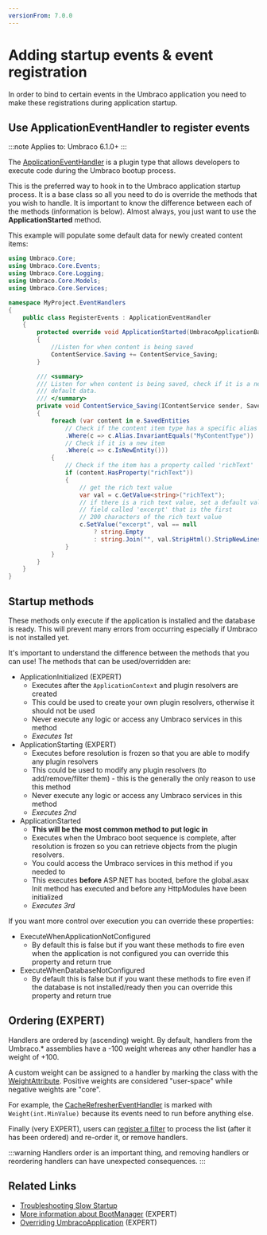 ```yaml
---
versionFrom: 7.0.0
---
```


# Adding startup events & event registration

In order to bind to certain events in the Umbraco application you need to make these registrations during application startup.

## Use ApplicationEventHandler to register events

:::note
Applies to: Umbraco 6.1.0+
:::

The [ApplicationEventHandler](https://our.umbraco.com/apidocs/csharp/api/Umbraco.Core.ApplicationEventHandler.html) is a plugin type that allows developers to execute code during the Umbraco bootup process.

This is the preferred way to hook in to the Umbraco application startup process. It is a base class so all you need to do is override the methods that you wish to handle. It is important to know the difference between each of the methods (information is below). Almost always, you just want to use the __ApplicationStarted__ method.

This example will populate some default data for newly created content items:

```csharp
using Umbraco.Core;
using Umbraco.Core.Events;
using Umbraco.Core.Logging;
using Umbraco.Core.Models;
using Umbraco.Core.Services;

namespace MyProject.EventHandlers
{
    public class RegisterEvents : ApplicationEventHandler
    {
        protected override void ApplicationStarted(UmbracoApplicationBase umbracoApplication, ApplicationContext applicationContext)
        {
            //Listen for when content is being saved
            ContentService.Saving += ContentService_Saving;
        }

        /// <summary>
        /// Listen for when content is being saved, check if it is a new item and fill in some
        /// default data.
        /// </summary>
        private void ContentService_Saving(IContentService sender, SaveEventArgs<IContent> e)
        {
            foreach (var content in e.SavedEntities
                // Check if the content item type has a specific alias
                .Where(c => c.Alias.InvariantEquals("MyContentType"))
                // Check if it is a new item
                .Where(c => c.IsNewEntity()))
            {
                // Check if the item has a property called 'richText'
                if (content.HasProperty("richText"))
                {
                    // get the rich text value
                    var val = c.GetValue<string>("richText");
                    // if there is a rich text value, set a default value in a 
                    // field called 'excerpt' that is the first
                    // 200 characters of the rich text value
                    c.SetValue("excerpt", val == null
                        ? string.Empty
                        : string.Join("", val.StripHtml().StripNewLines().Take(200)));
                }
            }
        }
    }
}
```

## Startup methods

These methods only execute if the application is installed and the database is ready. This will prevent many errors from occurring especially if Umbraco is not installed yet.

It's important to understand the difference between the methods that you can use! The methods that can be used/overridden are:

* ApplicationInitialized (EXPERT)
  * Executes after the `ApplicationContext` and plugin resolvers are created
  * This could be used to create your own plugin resolvers, otherwise it should not be used
  * Never execute any logic or access any Umbraco services in this method
  * _Executes 1st_
* ApplicationStarting (EXPERT)
  * Executes before resolution is frozen so that you are able to modify any plugin resolvers
  * This could be used to modify any plugin resolvers (to add/remove/filter them) - this is the generally the only reason to use this method
  * Never execute any logic or access any Umbraco services in this method
  * _Executes 2nd_
* ApplicationStarted
  * __This will be the most common method to put logic in__
  * Executes when the Umbraco boot sequence is complete, after resolution is frozen so you can retrieve objects from the plugin resolvers. 
  * You could access the Umbraco services in this method if you needed to
  * This executes __before__ ASP.NET has booted, before the global.asax Init method has executed and before any HttpModules have been initialized
  * _Executes 3rd_

If you want more control over execution you can override these properties:

* ExecuteWhenApplicationNotConfigured
  * By default this is false but if you want these methods to fire even when the application is not configured you can override this property and return true
* ExecuteWhenDatabaseNotConfigured
	* By default this is false but if you want these methods to fire even if the database is not installed/ready then you can override this property and return true

## Ordering (EXPERT)

Handlers are ordered by (ascending) weight. By default, handlers from the Umbraco.* assemblies have a -100 weight whereas any other handler has a weight of +100. 

A custom weight can be assigned to a handler by marking the class with the [WeightAttribute](../../apidocs/csharp/api/Umbraco.Core.ObjectResolution.WeightAttribute.html). Positive weights are considered "user-space" while negative weights are "core". 

For example, the [CacheRefresherEventHandler](../../apidocs/csharp/api/Umbraco.Web.Cache.CacheRefresherEventHandler.html) is marked with `Weight(int.MinValue)` because its events need to run before anything else. 

Finally (very EXPERT), users can [register a filter](../../apidocs/csharp/api/Umbraco.Core.ObjectResolution.ApplicationEventsResolver.html#Umbraco_Core_ObjectResolution_ApplicationEventsResolver_FilterCollection) to process the list (after it has been ordered) and re-order it, or remove handlers.

:::warning
Handlers order is an important thing, and removing handlers or reordering handlers can have unexpected consequences.
:::


## Related Links

* [Troubleshooting Slow Startup](Troubleshooting-Slow-Startup.md)
* [More information about BootManager](Understanding-BootManagers.md) (EXPERT)
* [Overriding UmbracoApplication](Extending-UmbracoApplication.md) (EXPERT)
